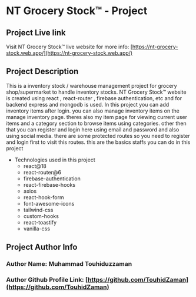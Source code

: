# NT Grocery Stock™ - Project

## Project Live link

Visit NT Grocery Stock™ live website for more info: [https://nt-grocery-stock.web.app/](https://nt-grocery-stock.web.app/)

## Project Description
This is a inventory stock / warehouse management project for grocery shop/supermarket to handle inventory stocks. NT Grocery Stock™ website is created using react , react-router , firebase authentication, etc and for backend express and mongodb is used. In this project you can add inventory items after login. you can also manage inventory items on the manage inventory page. theres also my item page for viewing current user items and a category section to browse items using categories. other then that you can register and login here using email and password and also using social media. there are some protected routes so you need to register and login first to visit this routes. this are the basics staffs you can do in this project

* Technologies used in this project
  - react@18
  - react-router@6
  - firebase-authentication
  - react-firebase-hooks
  - axios
  - react-hook-form
  - font-awesome-icons
  - tailwind-css
  - custom-hooks
  - react-toastify
  - vanilla-css


## Project Author Info
### Author Name: Muhammad Touhiduzzaman
### Author Github Profile Link: [https://github.com/TouhidZaman](https://github.com/TouhidZaman)
